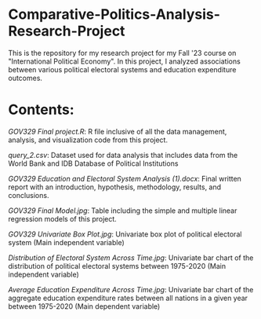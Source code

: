 # Comparative-Politics-Analysis-Research-Project
This is the repository for my research project for my Fall '23 course on "International Political Economy". In this project, I analyzed associations between various political electoral systems and education expenditure outcomes.

# Contents: 
*GOV329 Final project.R*: R file inclusive of all the data management, analysis, and visualization code from this project.

*query_2.csv*: Dataset used for data analysis that includes data from the World Bank and IDB Database of Political Institutions

*GOV329 Education and Electoral System Analysis (1).docx*: Final written report with an introduction, hypothesis, methodology, results, and conclusions.

*GOV329 Final Model.jpg*: Table including the simple and multiple linear regression models of this project.

*GOV329 Univariate Box Plot.jpg*: Univariate box plot of political electoral system (Main independent variable)

*Distribution of Electoral System Across Time.jpg*: Univariate bar chart of the distribution of political electoral systems between 1975-2020 (Main independent variable)

*Average Education Expenditure Across Time.jpg*: Univariate bar chart of the aggregate education expenditure rates between all nations in a given year between 1975-2020 (Main dependent variable)
